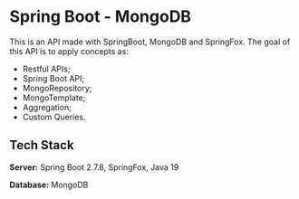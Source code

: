 # Spring Boot - MongoDB

This is an API made with SpringBoot, MongoDB and SpringFox. The goal of this API is to apply concepts as:

- Restful APIs;
- Spring Boot API;
- MongoRepository;
- MongoTemplate;
- Aggregation;
- Custom Queries.
    

## Tech Stack

**Server:** Spring Boot 2.7.8, SpringFox, Java 19

**Database:** MongoDB


